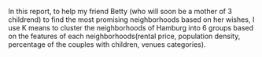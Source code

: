 In this report, to help my friend Betty (who will soon be a mother of 3 childrend) to find the most promising neighborhoods based on her wishes, I use K means to cluster the neighborhoods of Hamburg into 6 groups based on the features of each neighborhoods(rental price, population density, percentage of the couples with children, venues categories).
